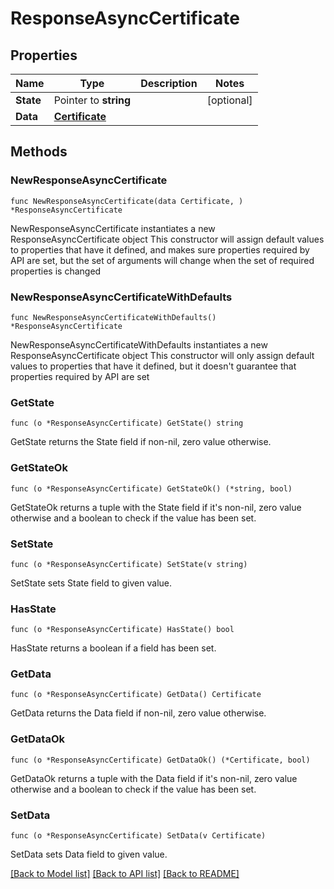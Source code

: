 # ResponseAsyncCertificate

## Properties

Name | Type | Description | Notes
------------ | ------------- | ------------- | -------------
**State** | Pointer to **string** |  | [optional] 
**Data** | [**Certificate**](Certificate.md) |  | 

## Methods

### NewResponseAsyncCertificate

`func NewResponseAsyncCertificate(data Certificate, ) *ResponseAsyncCertificate`

NewResponseAsyncCertificate instantiates a new ResponseAsyncCertificate object
This constructor will assign default values to properties that have it defined,
and makes sure properties required by API are set, but the set of arguments
will change when the set of required properties is changed

### NewResponseAsyncCertificateWithDefaults

`func NewResponseAsyncCertificateWithDefaults() *ResponseAsyncCertificate`

NewResponseAsyncCertificateWithDefaults instantiates a new ResponseAsyncCertificate object
This constructor will only assign default values to properties that have it defined,
but it doesn't guarantee that properties required by API are set

### GetState

`func (o *ResponseAsyncCertificate) GetState() string`

GetState returns the State field if non-nil, zero value otherwise.

### GetStateOk

`func (o *ResponseAsyncCertificate) GetStateOk() (*string, bool)`

GetStateOk returns a tuple with the State field if it's non-nil, zero value otherwise
and a boolean to check if the value has been set.

### SetState

`func (o *ResponseAsyncCertificate) SetState(v string)`

SetState sets State field to given value.

### HasState

`func (o *ResponseAsyncCertificate) HasState() bool`

HasState returns a boolean if a field has been set.

### GetData

`func (o *ResponseAsyncCertificate) GetData() Certificate`

GetData returns the Data field if non-nil, zero value otherwise.

### GetDataOk

`func (o *ResponseAsyncCertificate) GetDataOk() (*Certificate, bool)`

GetDataOk returns a tuple with the Data field if it's non-nil, zero value otherwise
and a boolean to check if the value has been set.

### SetData

`func (o *ResponseAsyncCertificate) SetData(v Certificate)`

SetData sets Data field to given value.



[[Back to Model list]](../README.md#documentation-for-models) [[Back to API list]](../README.md#documentation-for-api-endpoints) [[Back to README]](../README.md)


